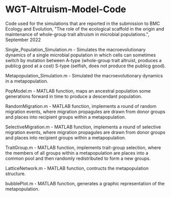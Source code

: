 # WGT-Altruism-Model-Code
Code used for the simulations that are reported in the submission to BMC Ecology and Evolution, "The role of the ecological scaffold in the origin and maintenance of whole-group trait altruism in microbial populations.", September 2022

Single_Population_Simulation.m - Simulates the macroevolutionary dynamics of a single microbial population in which cells can sometimes switch by mutation between A-type (whole-group trait altruist, produces a publicg good at a cost) S-type (selfish, does not produce the publicg good).

Metapopulation_Simulation.m - Simulated the macroevolutionary dynamics in a metapopulation.

PopModel.m - MATLAB function, maps an ancestral population some generations forward in time to produce a descendant population.

RandomMigration.m - MATLAB function, implements a round of random migration events, where migration propagules are drawn from donor groups and places into recipient groups within a metapopulation.

SelectiveMigration.m - MATLAB function, implements a round of selective migration events, where migration propagules are drawn from donor groups and places into recipient groups within a metapopulation.

TraitGroup.m - MATLAB function, implements trait-group selection, where the members of all groups within a metapopulation are places into a common pool and then randomly redistributed to form a new groups.

LatticeNetwork.m - MATLAB function, contructs the metapopulation structure.

bubblePlot.m - MATLAB function, generates a graphic representation of the metapopulation.
